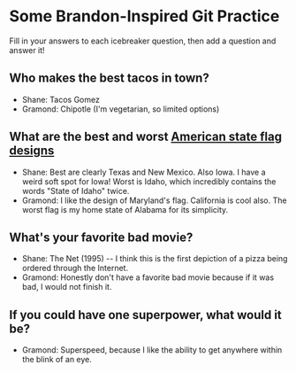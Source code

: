 # Some Brandon-Inspired Git Practice
Fill in your answers to each icebreaker question, then add a question and answer it!

## Who makes the best tacos in town? 
* Shane: Tacos Gomez
* Gramond: Chipotle (I'm vegetarian, so limited options)

## What are the best and worst [American state flag designs](https://en.wikipedia.org/wiki/Flags_of_the_U.S._states_and_territories)
* Shane: Best are clearly Texas and New Mexico. Also Iowa. I have a weird soft spot for Iowa! Worst is Idaho, which incredibly contains the words "State of Idaho" twice.
* Gramond: I like the design of Maryland's flag. California is cool also. The worst flag is my home state of Alabama for its simplicity. 

## What's your favorite bad movie?
* Shane: The Net (1995) -- I think this is the first depiction of a pizza being ordered through the Internet.
* Gramond: Honestly don't have a favorite bad movie because if it was bad, I would not finish it. 

## If you could have one superpower, what would it be? 
* Gramond: Superspeed, because I like the ability to get anywhere within the blink of an eye. 